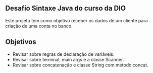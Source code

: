 ## Desafio Sintaxe Java do curso da DIO
Este projeto tem como objetivo receber os dados de um cliente para criação de uma conta no banco.

## Objetivos

* Revisar sobre regras de declaração de variáveis.
* Revisar sobre terminal, main args e a classe Scanner.
* Revisar sobre concatenação e classe String com método concat.
